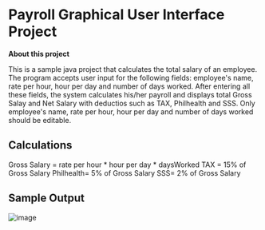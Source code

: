 # Payroll Graphical User Interface Project

**About this project**

This is a sample java project that calculates the total salary of an employee. The program accepts user input for the following fields: employee's name, rate per hour, hour per day and number of days worked. After entering all these fields, the system calculates his/her payroll and displays total Gross Salay and Net Salary with deductios such as TAX, Philhealth and SSS. Only employee's name, rate per hour, hour per day and number of days worked should be editable.

## Calculations
Gross Salary = rate per hour * hour per day * daysWorked
TAX = 15% of Gross Salary
Philhealth= 5% of Gross Salary
SSS= 2% of Gross Salary

## Sample Output

![image](https://github.com/EvansMungai/payrollGui/assets/69681950/33816a34-3f90-41c2-8361-012313e4627b)

